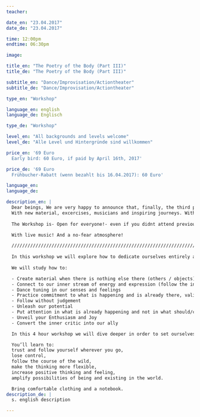 ```yaml
---
teacher: 

date_en: "23.04.2017"
date_de: "23.04.2017"

time: 12:00pm
endtime: 06:30pm

image: 

title_en: "The Poetry of the Body (Part III)"
title_de: "The Poetry of the Body (Part III)"

subtitle_en: "Dance/Improvisation/Actiontheater"
subtitle_de: "Dance/Improvisation/Actiontheater"

type_en: "Workshop"

language_en: english
language_de: Englisch

type_de: "Workshop"

level_en: "All backgrounds and levels welcome"
level_de: "Alle Level und Hintergründe sind willkommen"

price_en: '69 Euro        
  Early bird: 60 Euro, if paid by April 16th, 2017'

price_de: '69 Euro       
  Frühbucher-Rabatt (wenn bezahlt bis 16.04.2017): 60 Euro'

language_en:
language_de:

description_en: |  
  Dear beings, We are very happy to announce that, finally, the third part of our Workshop -The Poetry of the Body- arrived! We will dive deeper and further into the work we have been developing.
  With new material, excercises, musicians and inspiring journeys. With new fesh air, and a stronger focus into Solo work, musicality, presence and group compositions. We will dance and create POETRY IN MOVEMENT.
  
  The Workshop is- Open for everyone!- even if you didnt attend previous WS you are very welcome to join.  

  With live music! And a no-fear atmosphere!  

  /////////////////////////////////////////////////////////////////////////////////////////
  
  In this workshop we will explore how to dedicate ourselves entirely and uniquely to the present moment. Keeping ourselves engaged, interested and fascinated by our inner landscapes in a dance of becoming and disappearing. We will compose poems and short pieces using simple and joyful tasks of improvisation alone, in couples or groups. Learning how to listen to yourself and the others, flexibilize your thinking and follow your creative source and expression.  
  
  We will study how to:

  - Create material when there is nothing else there (others / objects)  
  - Connect to our inner stream of energy and expression (follow the inner guide)  
  - Dance tuning in our senses and feelings  
  - Practice commitment to what is happening and is already there, validating our experience  
  - Follow without judgement  
  - Unleash our potential  
  - Put attention in what is already happening and not in what should/could happen, but didn’t.  
  - Unveil your Enthusiasm and Joy  
  - Convert the inner critic into our ally  

  In this 4 hour workshop we will dive deeper in order to set ourselves free from the dictatorship of the inner critic, the logical thinking and the literal meaning; Discovering the symbolic and poetic language we all have.

  You’ll learn to:  
  trust and follow yourself wherever you go,  
  lose control,  
  follow the course of the wild,  
  make the thinking more flexible,  
  increase positive thinking and feeling,  
  amplify possibilities of being and existing in the world.  

  Bring comfortable clothing and a notebook.  
description_de: |
  s. english description

---
```


